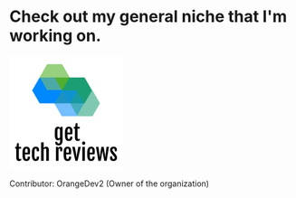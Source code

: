 # Check out my general niche that I'm working on.
<a href="gettechreviews.com"><img src="/GTR_Logo.png"></a>

Contributor:
OrangeDev2 (Owner of the organization)
